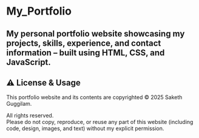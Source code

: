 # My_Portfolio
My personal portfolio website showcasing my projects, skills, experience, and contact information – built using HTML, CSS, and JavaScript.
---

## ⚠️ License & Usage

This portfolio website and its contents are copyrighted © 2025 Saketh Guggilam.

All rights reserved.  
Please do not copy, reproduce, or reuse any part of this website (including code, design, images, and text) without my explicit permission.
